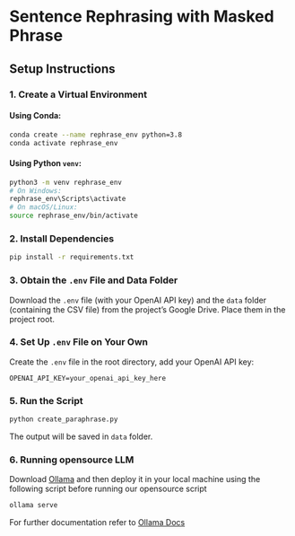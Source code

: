 # Sentence Rephrasing with Masked Phrase

## Setup Instructions

### 1. Create a Virtual Environment

#### Using Conda:
```bash
conda create --name rephrase_env python=3.8
conda activate rephrase_env
```

#### Using Python `venv`:
```bash
python3 -m venv rephrase_env
# On Windows:
rephrase_env\Scripts\activate
# On macOS/Linux:
source rephrase_env/bin/activate
```

### 2. Install Dependencies
```bash
pip install -r requirements.txt
```

### 3. Obtain the `.env` File and Data Folder

Download the `.env` file (with your OpenAI API key) and the `data` folder (containing the CSV file) from the project’s Google Drive. Place them in the project root.

### 4. Set Up `.env` File on Your Own

Create the `.env` file in the root directory, add your OpenAI API key:
```env
OPENAI_API_KEY=your_openai_api_key_here
```

### 5. Run the Script
```bash
python create_paraphrase.py
```

The output will be saved in `data` folder.

### 6. Running opensource LLM

Download [Ollama](https://ollama.com/download) and then deploy it in your local machine using the following script before running our opensource script
```bash
ollama serve 
```
For further documentation refer to [Ollama Docs](https://github.com/ollama/ollama)